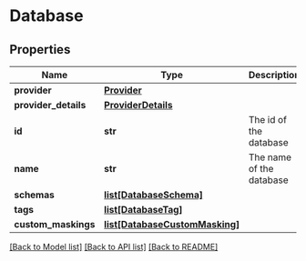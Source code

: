 # Database

## Properties
Name | Type | Description | Notes
------------ | ------------- | ------------- | -------------
**provider** | [**Provider**](Provider.md) |  | 
**provider_details** | [**ProviderDetails**](ProviderDetails.md) |  | [optional] 
**id** | **str** | The id of the database | 
**name** | **str** | The name of the database | 
**schemas** | [**list[DatabaseSchema]**](DatabaseSchema.md) |  | [optional] 
**tags** | [**list[DatabaseTag]**](DatabaseTag.md) |  | 
**custom_maskings** | [**list[DatabaseCustomMasking]**](DatabaseCustomMasking.md) |  | 

[[Back to Model list]](../README.md#documentation-for-models) [[Back to API list]](../README.md#documentation-for-api-endpoints) [[Back to README]](../README.md)

